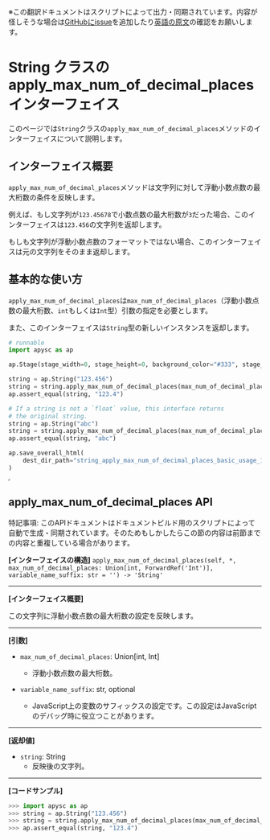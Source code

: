 <span class="inconspicuous-txt">※この翻訳ドキュメントはスクリプトによって出力・同期されています。内容が怪しそうな場合は<a href="https://github.com/simon-ritchie/apysc/issues" target="_blank">GitHubにissue</a>を追加したり[英語の原文](https://simon-ritchie.github.io/apysc/en/string_apply_max_num_of_decimal_places.html)の確認をお願いします。</span>

# String クラスの apply_max_num_of_decimal_places インターフェイス

このページでは`String`クラスの`apply_max_num_of_decimal_places`メソッドのインターフェイスについて説明します。

## インターフェイス概要

`apply_max_num_of_decimal_places`メソッドは文字列に対して浮動小数点数の最大桁数の条件を反映します。

例えば、もし文字列が`123.45678`で小数点数の最大桁数が`3`だった場合、このインターフェイスは`123.456`の文字列を返却します。

もしも文字列が浮動小数点数のフォーマットではない場合、このインターフェイスは元の文字列をそのまま返却します。

## 基本的な使い方

`apply_max_num_of_decimal_places`は`max_num_of_decimal_places`（浮動小数点数の最大桁数、`int`もしくは`Int`型）引数の指定を必要とします。

また、このインターフェイスは`String`型の新しいインスタンスを返却します。

```py
# runnable
import apysc as ap

ap.Stage(stage_width=0, stage_height=0, background_color="#333", stage_elem_id="stage")

string = ap.String("123.456")
string = string.apply_max_num_of_decimal_places(max_num_of_decimal_places=1)
ap.assert_equal(string, "123.4")

# If a string is not a `float` value, this interface returns
# the original string.
string = ap.String("abc")
string = string.apply_max_num_of_decimal_places(max_num_of_decimal_places=1)
ap.assert_equal(string, "abc")

ap.save_overall_html(
    dest_dir_path="string_apply_max_num_of_decimal_places_basic_usage_1/"
)
```

<iframe src="static/string_apply_max_num_of_decimal_places_basic_usage_1/index.html" width="0" height="0"></iframe>

## apply_max_num_of_decimal_places API

<span class="inconspicuous-txt">特記事項: このAPIドキュメントはドキュメントビルド用のスクリプトによって自動で生成・同期されています。そのためもしかしたらこの節の内容は前節までの内容と重複している場合があります。</span>

**[インターフェイスの構造]** `apply_max_num_of_decimal_places(self, *, max_num_of_decimal_places: Union[int, ForwardRef('Int')], variable_name_suffix: str = '') -> 'String'`<hr>

**[インターフェイス概要]**

この文字列に浮動小数点数の最大桁数の設定を反映します。<hr>

**[引数]**

- `max_num_of_decimal_places`: Union[int, Int]
  - 浮動小数点数の最大桁数。

- `variable_name_suffix`: str, optional
  - JavaScript上の変数のサフィックスの設定です。この設定はJavaScriptのデバッグ時に役立つことがあります。

<hr>

**[返却値]**

- `string`: String
  - 反映後の文字列。

<hr>

**[コードサンプル]**

```py
>>> import apysc as ap
>>> string = ap.String("123.456")
>>> string = string.apply_max_num_of_decimal_places(max_num_of_decimal_places=1)
>>> ap.assert_equal(string, "123.4")
```